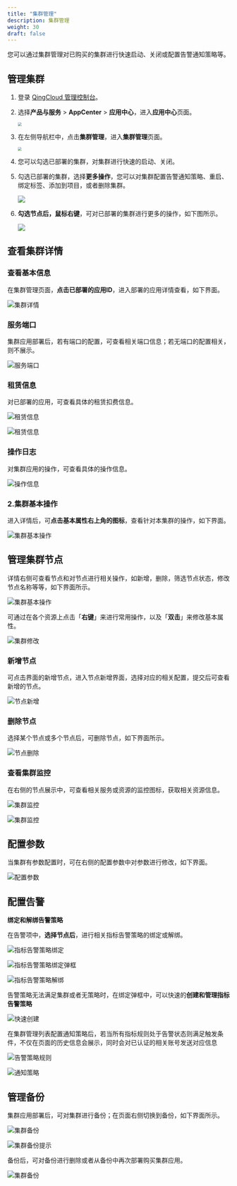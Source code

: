 ```yaml
---
title: "集群管理"
description: 集群管理
weight: 30
draft: false
---
```


您可以通过集群管理对已购买的集群进行快速启动、关闭或配置告警通知策略等。

## 管理集群

1. 登录 [QingCloud 管理控制台](https://console.qingcloud.com/)。

2. 选择**产品与服务** > **AppCenter** > **应用中心**，进入**应用中心**页面。

   <img src="../../../_images/um_appcenter.png" style="zoom:50%;" />

3. 在左侧导航栏中，点击**集群管理**，进入**集群管理**页面。

   <img src="../../../_images/um_mgmt_cluster.png" style="zoom:50%;" />

4. 您可以勾选已部署的集群，对集群进行快速的启动、关闭。

5. 勾选已部署的集群，选择**更多操作**，您可以对集群配置告警通知策略、重启、绑定标签、添加到项目，或者删除集群。

   ![](../../../_images/um_config_alarm.png)

6. **勾选节点后，鼠标右键**，可对已部署的集群进行更多的操作，如下图所示。

   ![](../../../_images/um_config_more.png)

## 查看集群详情

### 查看基本信息

在集群管理页面，**点击已部署的应用ID**，进入部署的应用详情查看，如下界面。

![集群详情](/appcenter/market/business-process/_image/cluster_information.png)

### 服务端口

集群应用部署后，若有端口的配置，可查看相关端口信息；若无端口的配置相关，则不展示。

![服务端口](/appcenter/market/business-process/_image/cluster_server_port.png)

### 租赁信息

对已部署的应用，可查看具体的租赁扣费信息。

![租赁信息](/appcenter/market/business-process/_image/cluster_fee.png)

![租赁信息](/appcenter/market/business-process/_image/cluster_fee2.png)

### 操作日志

对集群应用的操作，可查看具体的操作信息。

![操作信息](/appcenter/market/business-process/_image/cluster_log.png)

### **2.集群基本操作**

进入详情后，可**点击基本属性右上角的图标**，查看针对本集群的操作，如下界面。

![集群基本操作](/appcenter/market/business-process/_image/cluster_basic_operation.png)

## 管理集群节点

详情右侧可查看节点和对节点进行相关操作，如新增，删除，筛选节点状态，修改节点名称等等，如下界面所示。

![集群基本操作](/appcenter/market/business-process/_image/cluster_node.png)

可通过在各个资源上点击「**右键**」来进行常用操作，以及「**双击**」来修改基本属性。

![集群修改](/appcenter/market/business-process/_image/cluster_node_update.png)

### 新增节点

可点击界面的新增节点，进入节点新增界面，选择对应的相关配置，提交后可查看新增的节点。

![节点新增](/appcenter/market/business-process/_image/cluster_node_add.png)

### 删除节点

选择某个节点或多个节点后，可删除节点，如下界面所示。

![节点删除](/appcenter/market/business-process/_image/cluster_node_delete.png)

### 查看集群监控

在右侧的节点展示中，可查看相关服务或资源的监控图标，获取相关资源信息。

![集群监控](/appcenter/market/business-process/_image/cluster_monitor.png)

![集群监控](/appcenter/market/business-process/_image/cluster_monitor_resource.png)

## 配置参数

当集群有参数配置时，可在右侧的配置参数中对参数进行修改，如下界面。

![配置参数](/appcenter/market/business-process/_image/cluster_parameter_update.png)

## 配置告警

**绑定和解绑告警策略**

在告警项中，**选择节点后**，进行相关指标告警策略的绑定或解绑。

![指标告警策略绑定](/appcenter/market/business-process/_image/cluster_alarm_bind_unbind.png)

![指标告警策略绑定弹框](/appcenter/market/business-process/_image/cluster_alarm_bind.png)

![指标告警策略解绑](/appcenter/market/business-process/_image/cluster_alarm_unbind1.png)

告警策略无法满足集群或者无策略时，在绑定弹框中，可以快速的**创建和管理指标告警策略**

![快速创建](/appcenter/market/business-process/_image/cluster_alarm_quick_manage.png)

在集群管理列表配置通知策略后，若当所有指标规则处于告警状态则满足触发条件，不仅在页面的历史信息会展示，同时会对已认证的相关账号发送对应信息

![告警策略规则](/appcenter/market/business-process/_image/cluster_alarm_rule.png)

![通知策略](/appcenter/market/business-process/_image/cluster_alarm_notice.png)

## 管理备份

集群应用部署后，可对集群进行备份；在页面右侧切换到备份，如下界面所示。

![集群备份](/appcenter/market/business-process/_image/cluster_create_bak.png)

![集群备份提示](/appcenter/market/business-process/_image/cluster_create_bak_tips.png)

备份后，可对备份进行删除或者从备份中再次部署购买集群应用。

![集群备份](/appcenter/market/business-process/_image/cluster_bak_operation.png)
